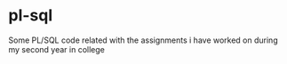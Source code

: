 # pl-sql
Some PL/SQL code related with the assignments i have worked on during my second year in college
